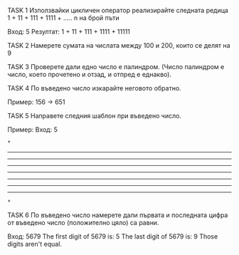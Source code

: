 TASK 1
Използвайки цикличен оператор реализирайте следната редица 1 + 11 + 111 + 1111 + ..... n на брой пъти

Вход: 5 Резултат: 1 + 11 + 111 + 1111 + 11111

TASK 2
Намерете сумата на числата между 100 и 200, които се делят на 9

TASK 3
Проверете дали едно число е палиндром. (Число палиндром е число, което прочетено и отзад, и отпред е еднакво).

TASK 4
По въведено число изкарайте неговото обратно.

Пример: 156 -> 651

TASK 5
Направете следния шаблон при въведено число.

Пример: Вход: 5

    *                                                                  
   ***                                                                 
  *****                                                                
 *******                                                               
*********                                                              
 *******                                                               
  *****                                                                
   ***                                                                 
    *   

TASK 6
По въведено число намерете дали първaтa и последнaтa цифра от въведено число (положително цяло) са равни.

Вход: 5679 The first digit of 5679 is: 5 The last digit of 5679 is: 9 Those digits aren't equal.
